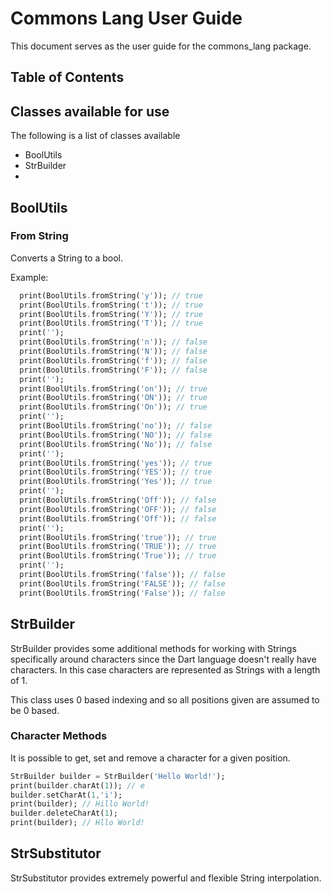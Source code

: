 # Commons Lang User Guide

This document serves as the user guide for the commons_lang package.

## Table of Contents

## Classes available for use
The following is a list of classes available
- BoolUtils
- StrBuilder
- 

## BoolUtils

### From String
Converts a String to a bool.

Example:
```Dart
  print(BoolUtils.fromString('y')); // true
  print(BoolUtils.fromString('t')); // true
  print(BoolUtils.fromString('Y')); // true
  print(BoolUtils.fromString('T')); // true
  print('');
  print(BoolUtils.fromString('n')); // false
  print(BoolUtils.fromString('N')); // false
  print(BoolUtils.fromString('f')); // false
  print(BoolUtils.fromString('F')); // false
  print('');
  print(BoolUtils.fromString('on')); // true
  print(BoolUtils.fromString('ON')); // true
  print(BoolUtils.fromString('On')); // true
  print('');
  print(BoolUtils.fromString('no')); // false
  print(BoolUtils.fromString('NO')); // false
  print(BoolUtils.fromString('No')); // false
  print('');
  print(BoolUtils.fromString('yes')); // true
  print(BoolUtils.fromString('YES')); // true
  print(BoolUtils.fromString('Yes')); // true
  print('');
  print(BoolUtils.fromString('Off')); // false
  print(BoolUtils.fromString('OFF')); // false
  print(BoolUtils.fromString('Off')); // false
  print('');
  print(BoolUtils.fromString('true')); // true
  print(BoolUtils.fromString('TRUE')); // true
  print(BoolUtils.fromString('True')); // true
  print('');
  print(BoolUtils.fromString('false')); // false
  print(BoolUtils.fromString('FALSE')); // false
  print(BoolUtils.fromString('False')); // false
```

## StrBuilder

StrBuilder provides some additional methods for working with Strings specifically around characters since the Dart language doesn't really have characters. In this case characters are represented as Strings with a length of 1.

This class uses 0 based indexing and so all positions given are assumed to be 0 based.

### Character Methods
It is possible to get, set and remove a character for a given position.

```Dart
StrBuilder builder = StrBuilder('Hello World!');
print(builder.charAt(1)); // e
builder.setCharAt(1,'i');
print(builder); // Hillo World!
builder.deleteCharAt(1);
print(builder); // Hllo World!
```

## StrSubstitutor

StrSubstitutor provides extremely powerful and flexible String interpolation.